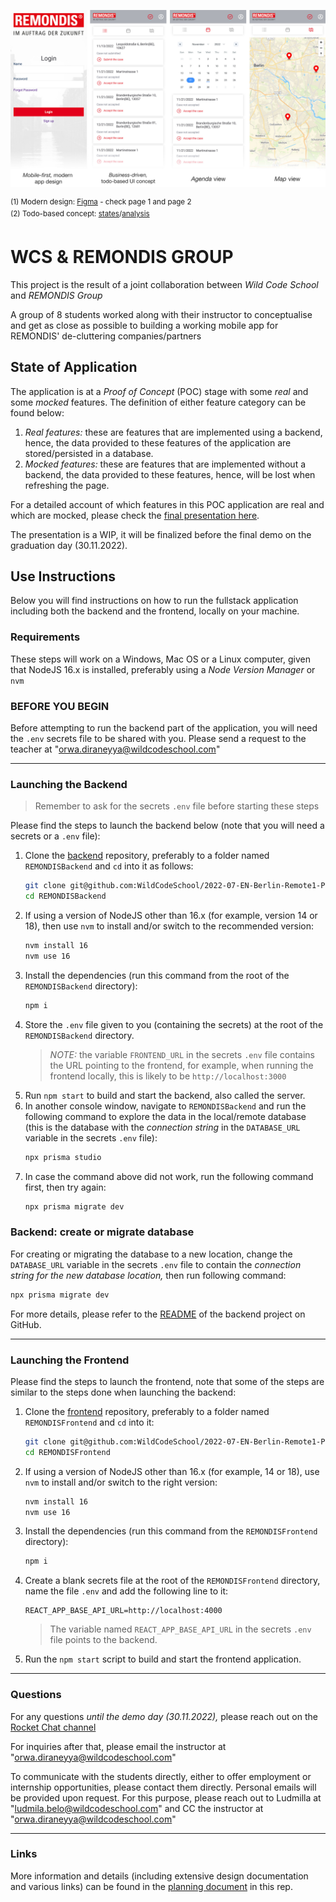 ![](./resources/pitch_scaled.jpeg)

<sup>(1) Modern design: [Figma](https://www.figma.com/file/nYlgCL7yWXHEcpTHgwzYgu/Untitled?node-id=0%3A1) - check page 1 and page 2</sup>  
<sup>(2) Todo-based concept: [states](https://github.com/WildCodeSchool/2022-07-EN-Berlin-Remote1-Project3Planning/blob/main/PLANNING.md#de-cluettering-case-states)/[analysis](https://github.com/WildCodeSchool/2022-07-EN-Berlin-Remote1-Project3Planning/blob/main/ui_concept_todos.md)</sup>
# WCS & REMONDIS GROUP

This project is the result of a joint collaboration between _Wild Code School_ and _REMONDIS Group_

A group of 8 students worked along with their instructor to conceptualise and get as close as possible to building a working mobile app for REMONDIS' de-cluttering companies/partners

## State of Application

The application is at a _Proof of Concept_ (POC) stage with some _real_ and some _mocked_ features. The definition of either feature category can be found below:
1. _Real features:_ these are features that are implemented using a backend, hence, the data provided to these features of the application are stored/persisted in a database.
1. _Mocked features:_ these are features that are implemented without a backend, the data provided to these features, hence, will be lost when refreshing the page.

For a detailed account of which features in this POC application are real and which are mocked, please check the [final presentation here](https://wildcodeschool.github.io/2022-07-EN-Berlin-Remote1-Project3Presentation/).

The presentation is a WIP, it will be finalized before the final demo on the graduation day (30.11.2022).

## Use Instructions

Below you will find instructions on how to run the fullstack application including both the backend and the frontend, locally on your machine.

### Requirements

These steps will work on a Windows, Mac OS or a Linux computer, given that NodeJS 16.x is installed, preferably using a _Node Version Manager_ or `nvm`

### BEFORE YOU BEGIN

Before attempting to run the backend part of the application, you will need the `.env` secrets file to be shared with you. Please send a request to the teacher at "orwa.diraneyya@wildcodeschool.com"

---
### Launching the Backend

> Remember to ask for the secrets `.env` file before starting these steps

Please find the steps to launch the backend below (note that you will need a secrets or a `.env` file):

1. Clone the [backend](https://github.com/WildCodeSchool/2022-07-EN-Berlin-Remote1-Project3Backend) repository, preferably to a folder named `REMONDISBackend` and `cd` into it as follows:
    ```bash
    git clone git@github.com:WildCodeSchool/2022-07-EN-Berlin-Remote1-Project3Backend.git REMONDISBackend
    cd REMONDISBackend
    ```
1. If using a version of NodeJS other than 16.x (for example, version 14 or 18), then use `nvm` to install and/or switch to the recommended version:
    ```bash
    nvm install 16
    nvm use 16
    ```
1. Install the dependencies (run this command from the root of the `REMONDISBackend` directory):
    ```bash
    npm i
    ```
1. Store the `.env` file given to you (containing the secrets) at the root of the `REMONDISBackend` directory.
    > _NOTE:_ the variable `FRONTEND_URL` in the secrets `.env` file contains the URL pointing to the frontend, for example, when running the frontend locally, this is likely to be `http://localhost:3000`
1. Run `npm start` to build and start the backend, also called the server.
1. In another console window, navigate to `REMONDISBackend` and run the following command to explore the data in the local/remote database (this is the database with the _connection string_ in the `DATABASE_URL` variable in the secrets `.env` file):
    ```bash
    npx prisma studio
    ```
1. In case the command above did not work, run the following command first, then try again:
    ```bash
    npx prisma migrate dev
    ```

### Backend: create or migrate database

For creating or migrating the database to a new location, change the `DATABASE_URL` variable in the secrets `.env` file to contain the _connection string for the new database location,_ then run following command:
```bash
npx prisma migrate dev
```


For more details, please refer to the [README](https://github.com/WildCodeSchool/2022-07-EN-Berlin-Remote1-Project3Backend/blob/main/README.md) of the backend project on GitHub.


---
### Launching the Frontend

Please find the steps to launch the frontend, note that some of the steps are similar to the steps done when launching the backend:

1. Clone the [frontend](https://github.com/WildCodeSchool/2022-07-EN-Berlin-Remote1-Project3Frontend) repository, preferably to a folder named `REMONDISFrontend` and `cd` into it:
    ```bash
    git clone git@github.com:WildCodeSchool/2022-07-EN-Berlin-Remote1-Project3Frontend.git REMONDISFrontend
    cd REMONDISFrontend
    ```
1. If using a version of NodeJS other than 16.x (for example, 14 or 18), use `nvm` to install and/or switch to the right version:
    ```bash
    nvm install 16
    nvm use 16
    ```
1. Install the dependencies (run this command from the `REMONDISFrontend` directory):
    ```bash
    npm i
    ```
1. Create a blank secrets file at the root of the `REMONDISFrontend` directory, name the file `.env` and add the following line to it:
    ```
    REACT_APP_BASE_API_URL=http://localhost:4000
    ```
    > The variable named `REACT_APP_BASE_API_URL` in the secrets `.env` file points to the backend.
1. Run the `npm start` script to build and start the frontend application.

---

### Questions

For any questions _until the demo day (30.11.2022),_ please reach out on the [Rocket Chat channel](https://chat.wilders.dev/group/RemoteDE_Real_client_project_with_RemondisDigital)

For inquiries after that, please email the instructor at "orwa.diraneyya@wildcodeschool.com"

To communicate with the students directly, either to offer employment or internship opportunities, please contact them directly. Personal emails will be provided upon request. For this purpose, please reach out to Ludmilla at "ludmila.belo@wildcodeschool.com" and CC the instructor at "orwa.diraneyya@wildcodeschool.com"

---

### Links

More information and details (including extensive design documentation and various links) can be found in the [planning document](./PLANNING.md) in this rep.